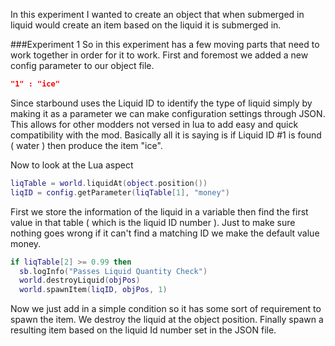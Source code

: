 In this experiment I wanted to create an object that when submerged in liquid would create an item based on the liquid it is submerged in.

###Experiment 1
So in this experiment has a few moving parts that need to work together in order for it to work.
First and foremost we added a new config parameter to our object file.

```Json
"1" : "ice"
```

Since starbound uses the Liquid ID to identify the type of liquid simply by making it as a parameter we can make configuration settings through JSON.
This allows for other modders not versed in lua to add easy and quick compatibility with the mod.
Basically all it is saying is if Liquid ID #1 is found ( water ) then produce the item "ice".

Now to look at the Lua aspect
```Lua
liqTable = world.liquidAt(object.position())
liqID = config.getParameter(liqTable[1], "money")
```
First we store the information of the liquid in a variable then find the first value in that table ( which is the liquid ID number ).
Just to make sure nothing goes wrong if it can't find a matching ID we make the default value money.

```lua
if liqTable[2] >= 0.99 then
  sb.logInfo("Passes Liquid Quantity Check")
  world.destroyLiquid(objPos)
  world.spawnItem(liqID, objPos, 1)
```

Now we just add in a simple condition so it has some sort of requirement to spawn the item.
We destroy the liquid at the object position.
Finally spawn a resulting item based on the liquid Id number set in the JSON file.
